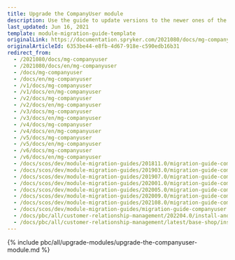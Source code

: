 ```yaml
---
title: Upgrade the CompanyUser module
description: Use the guide to update versions to the newer ones of the CompanyUser module.
last_updated: Jun 16, 2021
template: module-migration-guide-template
originalLink: https://documentation.spryker.com/2021080/docs/mg-companyuser
originalArticleId: 6353be44-e8fb-4d67-918e-c590edb16b31
redirect_from:
  - /2021080/docs/mg-companyuser
  - /2021080/docs/en/mg-companyuser
  - /docs/mg-companyuser
  - /docs/en/mg-companyuser
  - /v1/docs/mg-companyuser
  - /v1/docs/en/mg-companyuser
  - /v2/docs/mg-companyuser
  - /v2/docs/en/mg-companyuser
  - /v3/docs/mg-companyuser
  - /v3/docs/en/mg-companyuser
  - /v4/docs/mg-companyuser
  - /v4/docs/en/mg-companyuser
  - /v5/docs/mg-companyuser
  - /v5/docs/en/mg-companyuser
  - /v6/docs/mg-companyuser
  - /v6/docs/en/mg-companyuser
  - /docs/scos/dev/module-migration-guides/201811.0/migration-guide-companyuser.html
  - /docs/scos/dev/module-migration-guides/201903.0/migration-guide-companyuser.html
  - /docs/scos/dev/module-migration-guides/201907.0/migration-guide-companyuser.html
  - /docs/scos/dev/module-migration-guides/202001.0/migration-guide-companyuser.html
  - /docs/scos/dev/module-migration-guides/202005.0/migration-guide-companyuser.html
  - /docs/scos/dev/module-migration-guides/202009.0/migration-guide-companyuser.html
  - /docs/scos/dev/module-migration-guides/202108.0/migration-guide-companyuser.html
  - /docs/scos/dev/module-migration-guides/migration-guide-companyuser.html
  - /docs/pbc/all/customer-relationship-management/202204.0/install-and-upgrade/upgrade-modules/upgrade-the-companyuser-module.html
  - /docs/pbc/all/customer-relationship-management/latest/base-shop/install-and-upgrade/upgrade-modules/upgrade-the-companyuser-module.html
---
```


{% include pbc/all/upgrade-modules/upgrade-the-companyuser-module.md %} <!-- To edit, see /_includes/pbc/all/upgrade-modules/upgrade-the-companyuser-module.md -->
